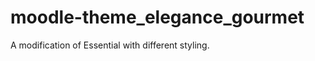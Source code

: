 moodle-theme_elegance_gourmet
=============================

A modification of Essential with different styling.
